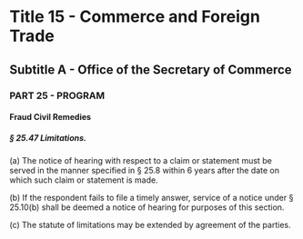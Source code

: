 
# Title 15 - Commerce and Foreign Trade
## Subtitle A - Office of the Secretary of Commerce
### PART 25 - PROGRAM
#### Fraud Civil Remedies
##### § 25.47 Limitations.

(a) The notice of hearing with respect to a claim or statement must be served in the manner specified in § 25.8 within 6 years after the date on which such claim or statement is made.

(b) If the respondent fails to file a timely answer, service of a notice under § 25.10(b) shall be deemed a notice of hearing for purposes of this section.

(c) The statute of limitations may be extended by agreement of the parties.
